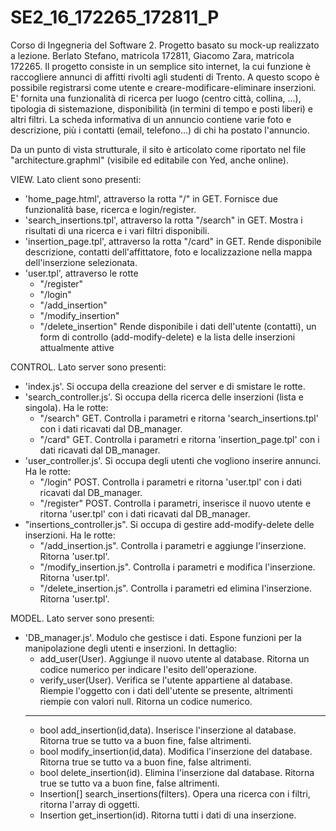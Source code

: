# SE2_16_172265_172811_P
Corso di Ingegneria del Software 2. Progetto basato su mock-up realizzato a lezione. Berlato Stefano, matricola 172811, Giacomo Zara, matricola 172265.
Il progetto consiste in un semplice sito internet, la cui funzione è raccogliere annunci di affitti rivolti agli studenti di Trento. A questo scopo è possibile registrarsi come utente e creare-modificare-eliminare inserzioni. E' fornita una funzionalità di ricerca per luogo (centro città, collina, ...), tipologia di sistemazione, disponibilità (in termini di tempo e posti liberi) e altri filtri. La scheda informativa di un annuncio contiene varie foto e descrizione, più i contatti (email, telefono...) di chi ha postato l'annuncio.


Da un punto di vista strutturale, il sito è articolato come riportato nel file "architecture.graphml" (visibile ed editabile con Yed, anche online). 


VIEW. Lato client sono presenti:
- 'home_page.html', attraverso la rotta "/" in GET. Fornisce due funzionalità base, ricerca e login/register.
- 'search_insertions.tpl', attraverso la rotta "/search" in GET. Mostra i risultati di una ricerca e i vari filtri disponibili.
- 'insertion_page.tpl', attraverso la rotta "/card" in GET. Rende disponibile descrizione, contatti dell'affittatore, foto e localizzazione nella mappa dell'inserzione selezionata.
- 'user.tpl', attraverso le rotte
    - "/register"
    - "/login"
    - "/add_insertion"
    - "/modify_insertion"
    - "/delete_insertion"
    Rende disponibile i dati dell'utente (contatti), un form di controllo (add-modify-delete) e la lista delle inserzioni attualmente attive
    
    
CONTROL. Lato server sono presenti:
- 'index.js'. Si occupa della creazione del server e di smistare le rotte.
- 'search_controller.js'. Si occupa della ricerca delle inserzioni (lista e singola). Ha le rotte:
    - "/search" GET. Controlla i parametri e ritorna 'search_insertions.tpl' con i dati ricavati dal DB_manager.
    - "/card" GET. Controlla i parametri e ritorna 'insertion_page.tpl' con i dati ricavati dal DB_manager.
- 'user_controller.js'. Si occupa degli utenti che vogliono inserire annunci. Ha le rotte:
    - "/login" POST. Controlla i parametri e ritorna 'user.tpl' con i dati ricavati dal DB_manager.
    - "/register" POST. Controlla i parametri, inserisce il nuovo utente e ritorna 'user.tpl' con i dati ricavati dal DB_manager.
- "insertions_controller.js". Si occupa di gestire add-modify-delete delle inserzioni. Ha le rotte:
    - "/add_insertion.js". Controlla i parametri e aggiunge l'inserzione. Ritorna 'user.tpl'.
    - "/modify_insertion.js". Controlla i parametri e modifica l'inserzione. Ritorna 'user.tpl'.
    - "/delete_insertion.js". Controlla i parametri ed elimina l'inserzione. Ritorna 'user.tpl'.


MODEL. Lato server sono presenti:
- 'DB_manager.js'. Modulo che gestisce i dati. Espone funzioni per la manipolazione degli utenti e inserzioni. In dettaglio:
    - add_user(User). Aggiunge il nuovo utente al database. Ritorna un codice numerico per indicare l'esito dell'operazione.
    - verify_user(User). Verifica se l'utente appartiene al database. Riempie l'oggetto con i dati dell'utente se presente, altrimenti riempie con valori null. Ritorna un codice numerico.
    ----------------------------------------------
    - bool add_insertion(id,data). Inserisce l'inserzione al database. Ritorna true se tutto va a buon fine, false altrimenti.
    - bool modify_insertion(id,data). Modifica l'inserzione del database. Ritorna true se tutto va a buon fine, false altrimenti.
    - bool delete_insertion(id). Elimina l'inserzione dal database. Ritorna true se tutto va a buon fine, false altrimenti.
    - Insertion[] search_insertions(filters). Opera una ricerca con i filtri, ritorna l'array di oggetti.
    - Insertion get_insertion(id). Ritorna tutti i dati di una inserzione.